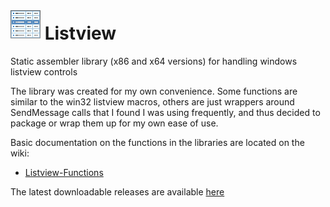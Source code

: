 # ![](../assets/Listview.png) Listview

Static assembler library (x86 and x64 versions) for handling windows listview controls

The library was created for my own convenience. Some functions are similar to the win32 listview macros, others are just wrappers around SendMessage calls that I found I was using frequently, and thus decided to package or wrap them up for my own ease of use.

Basic documentation on the functions in the libraries are located on the wiki: 
* [Listview-Functions](https://github.com/mrfearless/libraries/wiki/Listview-Functions)

The latest downloadable releases are available [here](https://github.com/mrfearless/libraries/releases)